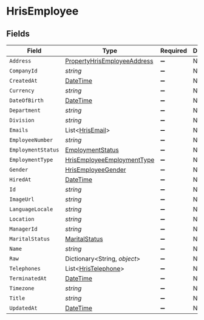 # HrisEmployee


## Fields

| Field                                                                                 | Type                                                                                  | Required                                                                              | Description                                                                           |
| ------------------------------------------------------------------------------------- | ------------------------------------------------------------------------------------- | ------------------------------------------------------------------------------------- | ------------------------------------------------------------------------------------- |
| `Address`                                                                             | [PropertyHrisEmployeeAddress](../../Models/Components/PropertyHrisEmployeeAddress.md) | :heavy_minus_sign:                                                                    | N/A                                                                                   |
| `CompanyId`                                                                           | *string*                                                                              | :heavy_minus_sign:                                                                    | N/A                                                                                   |
| `CreatedAt`                                                                           | [DateTime](https://learn.microsoft.com/en-us/dotnet/api/system.datetime?view=net-5.0) | :heavy_minus_sign:                                                                    | N/A                                                                                   |
| `Currency`                                                                            | *string*                                                                              | :heavy_minus_sign:                                                                    | N/A                                                                                   |
| `DateOfBirth`                                                                         | [DateTime](https://learn.microsoft.com/en-us/dotnet/api/system.datetime?view=net-5.0) | :heavy_minus_sign:                                                                    | N/A                                                                                   |
| `Department`                                                                          | *string*                                                                              | :heavy_minus_sign:                                                                    | N/A                                                                                   |
| `Division`                                                                            | *string*                                                                              | :heavy_minus_sign:                                                                    | N/A                                                                                   |
| `Emails`                                                                              | List<[HrisEmail](../../Models/Components/HrisEmail.md)>                               | :heavy_minus_sign:                                                                    | N/A                                                                                   |
| `EmployeeNumber`                                                                      | *string*                                                                              | :heavy_minus_sign:                                                                    | N/A                                                                                   |
| `EmploymentStatus`                                                                    | [EmploymentStatus](../../Models/Components/EmploymentStatus.md)                       | :heavy_minus_sign:                                                                    | N/A                                                                                   |
| `EmploymentType`                                                                      | [HrisEmployeeEmploymentType](../../Models/Components/HrisEmployeeEmploymentType.md)   | :heavy_minus_sign:                                                                    | N/A                                                                                   |
| `Gender`                                                                              | [HrisEmployeeGender](../../Models/Components/HrisEmployeeGender.md)                   | :heavy_minus_sign:                                                                    | N/A                                                                                   |
| `HiredAt`                                                                             | [DateTime](https://learn.microsoft.com/en-us/dotnet/api/system.datetime?view=net-5.0) | :heavy_minus_sign:                                                                    | N/A                                                                                   |
| `Id`                                                                                  | *string*                                                                              | :heavy_minus_sign:                                                                    | N/A                                                                                   |
| `ImageUrl`                                                                            | *string*                                                                              | :heavy_minus_sign:                                                                    | N/A                                                                                   |
| `LanguageLocale`                                                                      | *string*                                                                              | :heavy_minus_sign:                                                                    | N/A                                                                                   |
| `Location`                                                                            | *string*                                                                              | :heavy_minus_sign:                                                                    | N/A                                                                                   |
| `ManagerId`                                                                           | *string*                                                                              | :heavy_minus_sign:                                                                    | N/A                                                                                   |
| `MaritalStatus`                                                                       | [MaritalStatus](../../Models/Components/MaritalStatus.md)                             | :heavy_minus_sign:                                                                    | N/A                                                                                   |
| `Name`                                                                                | *string*                                                                              | :heavy_minus_sign:                                                                    | N/A                                                                                   |
| `Raw`                                                                                 | Dictionary<String, *object*>                                                          | :heavy_minus_sign:                                                                    | N/A                                                                                   |
| `Telephones`                                                                          | List<[HrisTelephone](../../Models/Components/HrisTelephone.md)>                       | :heavy_minus_sign:                                                                    | N/A                                                                                   |
| `TerminatedAt`                                                                        | [DateTime](https://learn.microsoft.com/en-us/dotnet/api/system.datetime?view=net-5.0) | :heavy_minus_sign:                                                                    | N/A                                                                                   |
| `Timezone`                                                                            | *string*                                                                              | :heavy_minus_sign:                                                                    | N/A                                                                                   |
| `Title`                                                                               | *string*                                                                              | :heavy_minus_sign:                                                                    | N/A                                                                                   |
| `UpdatedAt`                                                                           | [DateTime](https://learn.microsoft.com/en-us/dotnet/api/system.datetime?view=net-5.0) | :heavy_minus_sign:                                                                    | N/A                                                                                   |